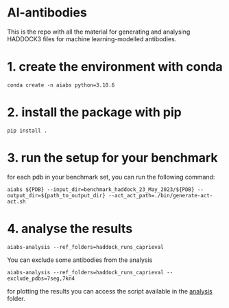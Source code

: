 # AI-antibodies

This is the repo with all the material for generating and analysing HADDOCK3 files for machine learning-modelled antibodies.

# 1. create the environment with conda
```
conda create -n aiabs python=3.10.6
```

# 2. install the package with pip
```
pip install .
```
# 3. run the setup for your benchmark

for each pdb in your benchmark set, you can run the following command:
```
aiabs ${PDB} --input_dir=benchmark_haddock_23_May_2023/${PDB} --output_dir=${path_to_output_dir} --act_act_path=./bin/generate-act-act.sh
```

# 4. analyse the results
```
aiabs-analysis --ref_folders=haddock_runs_caprieval
```

You can exclude some antibodies from the analysis
```
aiabs-analysis --ref_folders=haddock_runs_caprieval --exclude_pdbs=7seg,7kn4
```

for plotting the results you can access the script available in the [analysis](https://github.com/mgiulini/aiabs/tree/main/analysis) folder.
